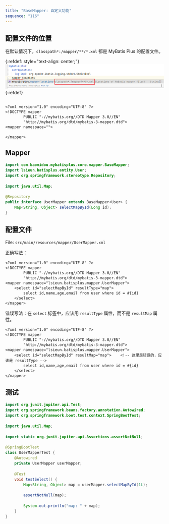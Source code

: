 ```yaml
---
title: "BaseMapper: 自定义功能"
sequence: "116"
---
```


## 配置文件的位置

在默认情况下，`classpath*:/mapper/**/*.xml` 都是 MyBatis Plus 的配置文件。

{:refdef: style="text-align: center;"}
![](/assets/images/db/mybatis-plus/mapper-defaut-locations.png)
{:refdef}

```java

```

```text
<?xml version="1.0" encoding="UTF-8" ?>
<!DOCTYPE mapper
        PUBLIC "-//mybatis.org//DTD Mapper 3.0//EN"
        "http://mybatis.org/dtd/mybatis-3-mapper.dtd">
<mapper namespace="">

</mapper>
```

## Mapper

```java
import com.baomidou.mybatisplus.core.mapper.BaseMapper;
import lsieun.batisplus.entity.User;
import org.springframework.stereotype.Repository;

import java.util.Map;

@Repository
public interface UserMapper extends BaseMapper<User> {
    Map<String, Object> selectMapById(Long id);
}
```

## 配置文件

File: `src/main/resources/mapper/UserMapper.xml`

正确写法：

```text
<?xml version="1.0" encoding="UTF-8" ?>
<!DOCTYPE mapper
        PUBLIC "-//mybatis.org//DTD Mapper 3.0//EN"
        "http://mybatis.org/dtd/mybatis-3-mapper.dtd">
<mapper namespace="lsieun.batisplus.mapper.UserMapper">
    <select id="selectMapById" resultType="map">
        select id,name,age,email from user where id = #{id}
    </select>
</mapper>
```

错误写法：在 `select` 标签中，应该用 `resultType` 属性，而不是 `resultMap` 属性。

```text
<?xml version="1.0" encoding="UTF-8" ?>
<!DOCTYPE mapper
        PUBLIC "-//mybatis.org//DTD Mapper 3.0//EN"
        "http://mybatis.org/dtd/mybatis-3-mapper.dtd">
<mapper namespace="lsieun.batisplus.mapper.UserMapper">
    <select id="selectMapById" resultMap="map">    <!-- 这里是错误的，应该是 resultType -->
        select id,name,age,email from user where id = #{id}
    </select>
</mapper>
```

## 测试

```java
import org.junit.jupiter.api.Test;
import org.springframework.beans.factory.annotation.Autowired;
import org.springframework.boot.test.context.SpringBootTest;

import java.util.Map;

import static org.junit.jupiter.api.Assertions.assertNotNull;

@SpringBootTest
class UserMapperTest {
    @Autowired
    private UserMapper userMapper;

    @Test
    void testSelect() {
        Map<String, Object> map = userMapper.selectMapById(1L);

        assertNotNull(map);

        System.out.println("map: " + map);
    }
}
```

